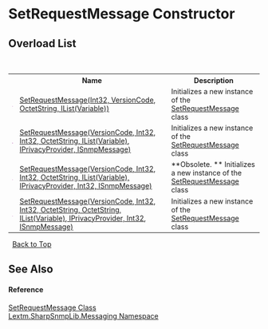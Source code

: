 # SetRequestMessage Constructor 
 


## Overload List
&nbsp;<table><tr><th></th><th>Name</th><th>Description</th></tr><tr><td>![Public method](media/pubmethod.gif "Public method")</td><td><a href="M_Lextm_SharpSnmpLib_Messaging_SetRequestMessage__ctor_3">SetRequestMessage(Int32, VersionCode, OctetString, IList(Variable))</a></td><td>
Initializes a new instance of the <a href="T_Lextm_SharpSnmpLib_Messaging_SetRequestMessage">SetRequestMessage</a> class</td></tr><tr><td>![Public method](media/pubmethod.gif "Public method")</td><td><a href="M_Lextm_SharpSnmpLib_Messaging_SetRequestMessage__ctor_1">SetRequestMessage(VersionCode, Int32, Int32, OctetString, IList(Variable), IPrivacyProvider, ISnmpMessage)</a></td><td>
Initializes a new instance of the <a href="T_Lextm_SharpSnmpLib_Messaging_SetRequestMessage">SetRequestMessage</a> class</td></tr><tr><td>![Public method](media/pubmethod.gif "Public method")</td><td><a href="M_Lextm_SharpSnmpLib_Messaging_SetRequestMessage__ctor_2">SetRequestMessage(VersionCode, Int32, Int32, OctetString, IList(Variable), IPrivacyProvider, Int32, ISnmpMessage)</a></td><td> **Obsolete. **
Initializes a new instance of the <a href="T_Lextm_SharpSnmpLib_Messaging_SetRequestMessage">SetRequestMessage</a> class</td></tr><tr><td>![Public method](media/pubmethod.gif "Public method")</td><td><a href="M_Lextm_SharpSnmpLib_Messaging_SetRequestMessage__ctor">SetRequestMessage(VersionCode, Int32, Int32, OctetString, OctetString, IList(Variable), IPrivacyProvider, Int32, ISnmpMessage)</a></td><td>
Initializes a new instance of the <a href="T_Lextm_SharpSnmpLib_Messaging_SetRequestMessage">SetRequestMessage</a> class</td></tr></table>&nbsp;
<a href="#setrequestmessage-constructor">Back to Top</a>

## See Also


#### Reference
<a href="T_Lextm_SharpSnmpLib_Messaging_SetRequestMessage">SetRequestMessage Class</a><br /><a href="N_Lextm_SharpSnmpLib_Messaging">Lextm.SharpSnmpLib.Messaging Namespace</a><br />